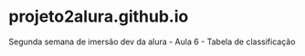 # projeto2alura.github.io
Segunda semana de imersão dev da alura - Aula 6 - Tabela de classificação
